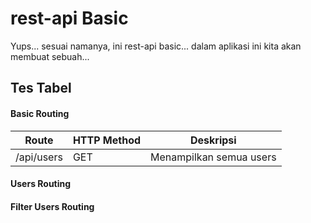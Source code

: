# rest-api Basic
Yups... sesuai namanya, ini rest-api basic... dalam aplikasi ini kita akan membuat sebuah...

## Tes Tabel

#### Basic Routing
Route | HTTP Method | Deskripsi
--- | --- | ---
/api/users | GET | Menampilkan semua users


#### Users Routing



#### Filter Users Routing
